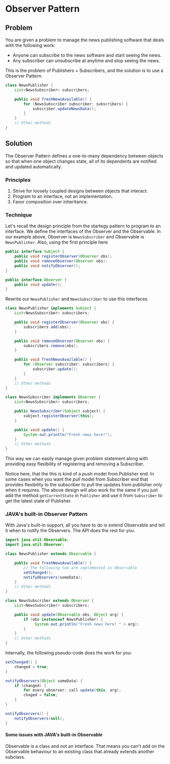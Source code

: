 # Observer Pattern

## Problem

You are given a problem to manage the news publishing software that
deals with the following work:
- Anyone can subscribe to the news software and start seeing the news.
- Any subscriber can unsubscribe at anytime and stop seeing the news.

This is the problem of Publishers + Subscribers, and the solution
is to use a Observer Pattern.

```java
class NewsPublisher {
    List<NewsSubscriber> subscribers;

    public void freshNewsAvailable() {
        for (NewsSubscriber subscriber: subscribers) {
            subscriber.updateNewsData();
        }
    }
    // Other methods
}
```

## Solution

The Observer Pattern defines a one-to-many dependency between objects
so that when one object changes state, all of its dependents are
notified and updated automatically.

### Principles

1. Strive for loosely coupled designs between objects that interact.
2. Program to an interface, not an implementation.
3. Favor composition over inheritance.

### Technique

Let's recall the design principle from the startegy pattern to
program to an interface. We define the interfaces of the Observer and the
Observable. In our example above, Observer is `NewsSubscriber` and
Observable is `NewsPublisher`. Also, using the first principle here

```java
public interface Subject {
    public void registerObserver(Observer obs);
    public void removeObserver(Observer obs);
    public void notifyObserver();
}

public interface Observer {
    public void update();
}
```

Rewrite our `NewsPublisher` and `NewsSubscriber` to use this interfaces.

```java
class NewsPublisher implements Subject {
    List<NewsSubscriber> subscribers;

    public void registerObserver(Observer obs) {
        subscribers.add(obs);
    }

    public void removeObserver(Observer obs) {
        subscribers.remove(obs);
    }

    public void freshNewsAvailable() {
        for (Observer subscriber: subscribers) {
            subscriber.update();
        }
    }
    // Other methods
}

class NewsSubscriber implements Observer {
    List<NewsSubscriber> subscribers;

    public NewsSubscriber(Subject subject) {
        subject.registerObserver(this);
    }

    public void update() {
        System.out.println("Fresh news here!");
    }
    // Other methods
}
```

This way we can easily manage given problem statement along with
providing easy flexibility of registering and removing a Subscriber.

Notice here, that the this is kind of a *push* model from Publisher end.
In some cases when you want the *pull* model from Subscriber end that
provides flexibility to the subscriber to pull the updates from
publisher only when it requires. The above design will also work for the
same if you just add the method `getCurrentState` in `Publisher` and
use it from `Subscriber` to get the latest state of Publisher.

### JAVA's built-in Observer Pattern

With Java's built-in support, all you have to do is extend Observable
and tell it when to notify the Observers. The API does the rest for you.

```java
import java.util.Observable;
import java.util.Observer;

class NewsPublisher extends Observable {

    public void freshNewsAvailable() {
        // The following two are implemented in Observable
        setChanged();
        notifyObservers(someData);
    }
    // Other methods
}

class NewsSubscriber extends Observer {
    List<NewsSubscriber> subscribers;

    public void update(Observable obs, Object arg) {
        if (obs instanceof NewsPublisher) {
             System.out.println("Fresh news here! " + arg);
        }
    }
    // Other methods
}
```

Internally, the following pseudo-code does the work for you:
```java
setChanged() {
    changed = true;
}

notifyObservers(Object someData) {
    if (changed) {
        for every observer: call update(this, arg);
        chaged = false;
    }
}

notifyObservers() {
    notifyObservers(null);
}
```

#### Some issues with JAVA's built-in Observable

Observable is a class and not an interface. That means you can't add
on the Observable behaviour to an existing class that already extends
another subclass.
